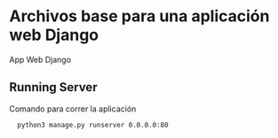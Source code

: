 # Archivos base para una aplicación web Django
App Web Django

## Running Server

Comando para correr la aplicación 

```bash
  python3 manage.py runserver 0.0.0.0:80
```

